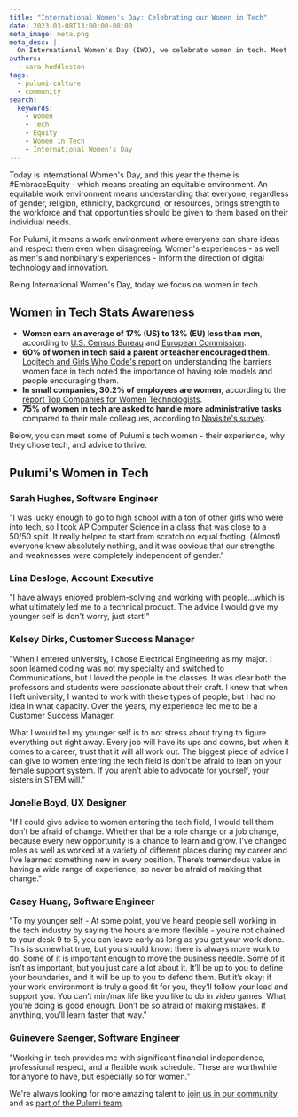 ```yaml
---
title: "International Women's Day: Celebrating our Women in Tech"
date: 2023-03-08T13:00:00-08:00
meta_image: meta.png
meta_desc: |
  On International Women's Day (IWD), we celebrate women in tech. Meet some of Pulumi's tech women - their experience, why they chose tech, and advice to thrive.
authors:
  - sara-huddleston
tags:
  - pulumi-culture
  - community
search:
  keywords:
    - Women
    - Tech
    - Equity
    - Women in Tech
    - International Women's Day
---
```


Today is International Women's Day, and this year the theme is #EmbraceEquity - which means creating an equitable environment. An equitable work environment means understanding that everyone, regardless of gender, religion, ethnicity, background, or resources, brings strength to the workforce and that opportunities should be given to them based on their individual needs.

For Pulumi, it means a work environment where everyone can share ideas and respect them even when disagreeing. Women's experiences - as well as men's and nonbinary's experiences - inform the direction of digital technology and innovation.

Being International Women's Day, today we focus on women in tech.

## Women in Tech Stats Awareness

* **Women earn an average of 17% (US) to 13% (EU) less than men**, according to [U.S. Census Bureau](https://www.gao.gov/products/gao-23-106041) and [European Commission](https://commission.europa.eu/strategy-and-policy/policies/justice-and-fundamental-rights/gender-equality/equal-pay/gender-pay-gap-situation-eu_en).
* **60% of women in tech said a parent or teacher encouraged them**. [Logitech and Girls Who Code's report](https://www.logitech.com/en-us/mx/women-who-master.html#read-the-report) on understanding the barriers women face in tech noted the importance of having role models and people encouraging them.
* **In small companies, 30.2% of employees are women**, according to the [report Top Companies for Women Technologists](https://anitab.org/research-and-impact/top-companies/2020-results/).
* **75% of women in tech are asked to handle more administrative tasks** compared to their male colleagues, according to [Navisite's survey](https://www.navisite.com/wp-content/uploads/2022/04/Gender-Divide-in-Tech-Infographic.pdf).

Below, you can meet some of Pulumi's tech women - their experience, why they chose tech, and advice to thrive.

## Pulumi's Women in Tech

### Sarah Hughes, Software Engineer

"I was lucky enough to go to high school with a ton of other girls who were into tech, so I took AP Computer Science in a class that was close to a 50/50 split. It really helped to start from scratch on equal footing. (Almost) everyone knew absolutely nothing, and it was obvious that our strengths and weaknesses were completely independent of gender."

### Lina Desloge, Account Executive

"I have always enjoyed problem-solving and working with people...which is what ultimately led me to a technical product. The advice I would give my younger self is don't worry, just start!"

### Kelsey Dirks, Customer Success Manager

"When I entered university, I chose Electrical Engineering as my major. I soon learned coding was not my specialty and switched to Communications, but I loved the people in the classes. It was clear both the professors and students were passionate about their craft. I knew that when I left university, I wanted to work with these types of people, but I had no idea in what capacity. Over the years, my experience led me to be a Customer Success Manager.

What I would tell my younger self is to not stress about trying to figure everything out right away. Every job will have its ups and downs, but when it comes to a career, trust that it will all work out. The biggest piece of advice I can give to women entering the tech field is don’t be afraid to lean on your female support system. If you aren’t able to advocate for yourself, your sisters in STEM will."

### Jonelle Boyd, UX Designer

"If I could give advice to women entering the tech field, I would tell them don’t be afraid of change. Whether that be a role change or a job change, because every new opportunity is  a chance to learn and grow. I’ve changed roles as well as worked at a variety of different places during my career and I’ve learned something new in every position. There’s tremendous value in having a wide range of experience, so never be afraid of making that change."

### Casey Huang, Software Engineer

"To my younger self - At some point, you’ve heard people sell working in the tech industry by saying the hours are more flexible - you’re not chained to your desk 9 to 5, you can leave early as long as you get your work done. This is somewhat true, but you should know: there is always more work to do. Some of it is important enough to move the business needle. Some of it isn’t as important, but you just care a lot about it. It’ll be up to you to define your boundaries, and it will be up to you to defend them. But it’s okay; if your work environment is truly a good fit for you, they’ll follow your lead and support you. You can’t min/max life like you like to do in video games. What you’re doing is good enough. Don’t be so afraid of making mistakes. If anything, you’ll learn faster that way."

### Guinevere Saenger, Software Engineer

"Working in tech provides me with significant financial independence, professional respect, and a flexible work schedule. These are worthwhile for anyone to have, but especially so for women."

We're always looking for more amazing talent to [join us in our community](/community) and as [part of the Pulumi team](/careers).
